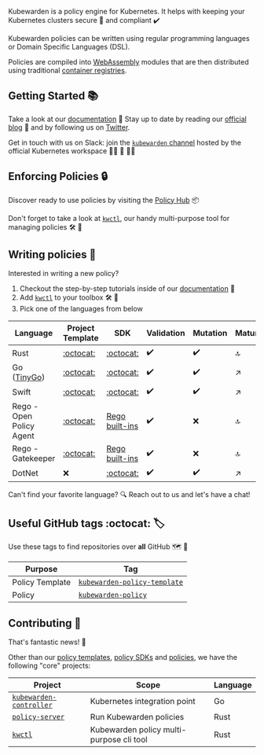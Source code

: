 Kubewarden is a policy engine for Kubernetes. It helps with keeping your Kubernetes clusters secure 🔐 and compliant ✔️

Kubewarden policies can be written using regular programming languages or Domain Specific Languages (DSL).

Policies are compiled into [WebAssembly](https://webassembly.org/) modules that are then distributed using traditional [container registries](https://landscape.cncf.io/card-mode?category=container-registry&grouping=category).

## Getting Started 📚

Take a look at our [documentation](https://docs.kubewarden.io) 📖
Stay up to date by reading our [official blog](https://www.kubewarden.io/blog/) 📣 and by following us on [Twitter](https://twitter.com/kubewarden).

Get in touch with us on Slack: join the [`kubewarden` channel](https://kubernetes.slack.com/?redir=%2Fmessages%2Fkubewarden) hosted by the official Kubernetes workspace 👨‍💻 💬 👩‍💻

## Enforcing Policies 🔒

Discover ready to use policies by visiting the [Policy Hub](https://hub.kubewarden.io) 📦

Don't forget to take a look at [`kwctl`](https://github.com/kubewarden/kwctl), our handy multi-purpose tool for managing policies 🛠️ 🧰

## Writing policies 📝

Interested in writing a new policy?
  1. Checkout the step-by-step tutorials inside of our [documentation](https://docs.kubewarden.io) 📖
  1. Add [`kwctl`](https://github.com/kubewarden/kwctl) to your toolbox 🛠️ 🧰
  1. Pick one of the languages from below

| Language | Project Template | SDK | Validation | Mutation | Maturity |
|----------|------------------|-----|------------|----------|----------|
| Rust     | [:octocat:](https://github.com/kubewarden/rust-policy-template) | [:octocat:](https://github.com/kubewarden/policy-sdk-rust) | ✔️ | ✔️ | 🔝 |
| Go ([TinyGo](https://tinygo.org/)) | [:octocat:](https://github.com/kubewarden/go-policy-template) | [:octocat:](https://github.com/kubewarden/policy-sdk-go) | ✔️ | ✔️ | ↗️ |
| Swift | [:octocat:](https://github.com/kubewarden/swift-policy-template) | [:octocat:](https://github.com/kubewarden/policy-sdk-swift) | ✔️ | ✔️ | ↗️ |
| Rego - Open Policy Agent | [:octocat:](https://github.com/kubewarden/opa-policy-template) | [Rego built-ins](https://www.openpolicyagent.org/docs/latest/policy-reference/#built-in-functions) | ✔️ | ❌ | 🔝 |
| Rego - Gatekeeper | [:octocat:](https://github.com/kubewarden/gatekeeper-policy-template) | [Rego built-ins](https://www.openpolicyagent.org/docs/latest/policy-reference/#built-in-functions) | ✔️ | ❌ | 🔝 |
| DotNet     |❌  | [:octocat:](https://github.com/kubewarden/policy-sdk-rust) | ✔️ | ✔️ | ↗️  |


Can't find your favorite language? 🔍 Reach out to us and let's have a chat!

## Useful GitHub tags :octocat: 🏷️

Use these tags to find repositories over **all** GitHub 🗺️ 🌌

| Purpose | Tag |
|---------|-----|
| Policy Template | [`kubewarden-policy-template`](https://github.com/topics/kubewarden-policy-template) |
| Policy | [`kubewarden-policy`](https://github.com/topics/kubewarden-policy) |

## Contributing 🙌

That's fantastic news! 🥳

Other than our [policy templates](https://github.com/topics/kubewarden-policy-template), [policy SDKs](https://github.com/topics/kubewarden-policy-sdk) and [policies](https://github.com/topics/kubewarden-policy), we have the following "core" projects:

| Project | Scope | Language |
|---------|---------|--------|
| [`kubewarden-controller`](https://github.com/kubewarden/kubewarden-controller/contribute) | Kubernetes integration point| Go |
| [`policy-server`](https://github.com/kubewarden/policy-server/contribute) | Run Kubewarden policies | Rust |
| [`kwctl`](https://github.com/kubewarden/kwctl/contribute) | Kubewarden policy multi-purpose cli tool | Rust |




